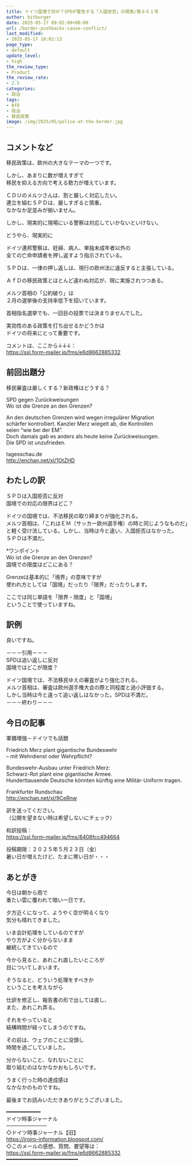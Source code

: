 ```yaml
---
title: ドイツ国境で何が？SPDが警告する「入国拒否」の現実/第８６１号
author: bitburger
date: 2025-05-17 09:02:09+00:00
url: /border-pushbacks-cause-conflict/
last_modified:
- 2025-05-17 18:02:13
page_type:
- default
update_level:
- high
the_review_type:
- Product
the_review_rate:
- 2.5
categories:
- 政治
tags:
- AfD
- 政治
- 移民政策
image: /img/2025/05/police-at-the-border.jpg
---
```

## コメントなど 

<span class="fz-20px"><span class="bold-red">移民政策は、欧州の大きなテーマの一つです。</span></span>

しかし、あまりに数が増えすぎて  
移民を抑える方向で考える勢力が増えています。

ＣＤＵのメルツさんは、割と厳しく対応したい。  
連立を組むＳＰＤは、厳しすぎると慎重。  
なかなか足並みが揃いません。

しかし、現実的に現場にいる警察は対応していかないといけない。

どうやら、現実的に

ドイツ連邦警察は、妊婦、病人、単独未成年者以外の  
全ての亡命申請者を押し返すよう指示されている。

ＳＰＤは、一律の押し返しは、現行の欧州法に違反すると主張している。

ＡｆＤの移民政策とほとんど違わぬ対応が、現に実施されつつある。

<span class="fz-20px"><span class="fz-22px"><span class="bold-red"><span class="marker-under">メルツ首相の「公約破り」は<br />２月の選挙後の支持率低下を招いています。</span></span></span></span>

首相指名選挙でも、一回目の投票では決まりませんでした。

実効性のある政策を打ち出せるかどうかは  
ドイツの将来にとって重要です。

コメントは、ここから↓↓↓：  
<https://ssl.form-mailer.jp/fms/e6d8662885332>

## 前回出題分 

移民審査は厳しくする？新政権はどうする？

SPD gegen Zurückweisungen  
Wo ist die Grenze an den Grenzen?

An den deutschen Grenzen wird wegen irregulärer Migration  
schärfer kontrolliert. Kanzler Merz wiegelt ab, die Kontrollen  
seien &#8220;wie bei der EM&#8221;.  
Doch damals gab es anders als heute keine Zurückweisungen.  
Die SPD ist unzufrieden.

tagesschau.de  
<http://enchan.net/xl/1OtZHD>

## わたしの訳 

ＳＰＤは入国拒否に反対  
国境での対応の限界はどこ？

ドイツの国境では、不法移民の取り締まりが強化される。  
メルツ首相は、「これはＥＭ（サッカー欧州選手権）の時と同じようなものだ」  
と軽く受け流している。しかし、当時は今と違い、入国拒否はなかった。  
ＳＰＤは不満だ。

*ワンポイント  
Wo ist die Grenze an den Grenzen?  
国境での限度はどこにある？

Grenzeは基本的に「境界」の意味ですが  
使われ方としては「国境」だったり「限界」だったりします。

ここでは同じ単語を「限界・限度」と「国境」  
ということで使っていますね。

## 訳例 

良いですね。

－－－引用－－－  
SPDは追い返しに反対  
国境ではどこが限度？

ドイツ国境では、不法移民ゆえの審査がより強化される。  
メルツ首相は、審査は欧州選手権大会の際と同程度と過小評価する。  
しかし当時は今と違って追い返しはなかった。SPDは不満だ。  
－－－終わり－－－

## 今日の記事 

軍備増強－ドイツでも話題

Friedrich Merz plant gigantische Bundeswehr  
&#8211; mit Wehrdienst oder Wehrpflicht?

Bundeswehr-Ausbau unter Friedrich Merz:  
Schwarz-Rot plant eine gigantische Armee.  
Hunderttausende Deutsche könnten künftig eine Militär-Uniform tragen.

Frankfurter Rundschau  
<http://enchan.net/xl/9CeRnw>

訳を送ってください。  
（公開を望まない時は希望しないにチェック）

和訳投稿：  
<https://ssl.form-mailer.jp/fms/8408fcc494664>

投稿期限：２０２５年５月２３日（金）  
暑い日が増えたけど、たまに寒い日が・・・

## あとがき 

今日は朝から雨で  
重たい雲に覆われて暗い一日です。

夕方近くになって、ようやく空が明るくなり  
気分も晴れてきました。

いま会計処理をしているのですが  
やり方がよく分からないまま  
継続してきているので

今から見ると、あれこれ直したいところが  
目についてしまいます。

そうなると、どういう処理をすべきか  
ということを考えながら

仕訳を修正し、報告書の形で出しては直し、  
また、あれこれ弄る。

それをやっていると  
結構時間が経ってしまうのですね。

その前は、ウェブのことに没頭し  
時間を過ごしていました。

分からないこと、なれないことに  
取り組むのはなかなかおもしろいです。

うまく行った時の達成感は  
なかなかのものですね。

最後までお読みいただきありがとうございました。

━━━━━━━━━━━  
ドイツ時事ジャーナル  
───────────  
◇ドイツ時事ジャーナル【旧】  
<https://iroiro-information.blogspot.com/>  
◇このメールの感想、質問、要望等は：  
<https://ssl.form-mailer.jp/fms/e6d8662885332>  
━━━━━━━━━━━━━━━━━━━━━━━